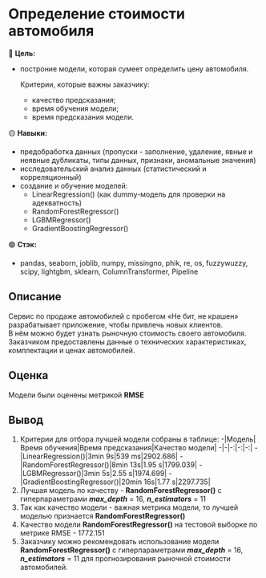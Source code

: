 # Определение стоимости автомобиля

🔴 **Цель:**
  - построние модели, которая сумеет определить цену автомобиля.
    
    Критерии, которые важны заказчику:
      - качество предсказания;
      - время обучения модели;
      - время предсказания модели.

🟡 **Навыки:**
  - предобработка данных (пропуски - заполнение, удаление, явные и неявные дубликаты, типы данных, признаки, аномальные значения)
  - исследовательский анализ данных (статистический и корреляционный)
  - создание и обучение моделей:
    - LinearRegression() (как dummy-модель для проверки на адекватность)
    - RandomForestRegressor()
    - LGBMRegressor()
    - GradientBoostingRegressor()

🟢 **Стэк:**
  - pandas, seaborn, joblib, numpy, missingno, phik, re, os, fuzzywuzzy, scipy, lightgbm, sklearn, ColumnTransformer, Pipeline

## Описание
Сервис по продаже автомобилей с пробегом «Не бит, не крашен» разрабатывает приложение, чтобы привлечь новых клиентов.\
В нём можно будет узнать рыночную стоимость своего автомобиля.\
Заказчиком предоставлены данные о технических характеристиках, комплектации и ценах автомобилей.

## Оценка
Модели были оценены метрикой **RMSE**

## Вывод
1. Критерии для отбора лучшей модели собраны в таблице:
   -|Модель|Время обучения|Время предсказания|Качество модели|
   -|-|-:|-:|-:|
   -|LinearRegression()|3min 9s|539 ms|2902.686|
   -|RandomForestRegressor()|8min 13s|1.95 s|1799.039|
   -|LGBMRegressor()|3min 5s|2.55 s|1974.699|
   -|GradientBoostingRegressor()|20min 16s|1.77 s|2297.735|
2. Лучшая модель по качеству - **RandomForestRegressor()** с гиперпараметрами ***max_depth*** = 16, ***n_estimators*** = 11
3. Так как качество модели - важная метрика модели, то лучшей моделью признается **RandomForestRegressor()**
4. Качество модели **RandomForestRegressor()** на тестовой выборке по метрике RMSE - 1772.151
5. Заказчику можно рекомендовать использование модели **RandomForestRegressor()** с гиперпараметрами ***max_depth*** = 16, ***n_estimators*** = 11
    для прогнозирования рыночной стоимости автомобилей.
